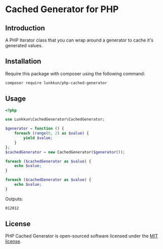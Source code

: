 # Cached Generator for PHP

## Introduction

A PHP Iterator class that you can wrap around a generator to cache it's generated values.

## Installation

Require this package with composer using the following command:

```bash
composer require lunkkun/php-cached-generator
```

## Usage

```php
<?php

use Lunkkun\CachedGenerator\CachedGenerator;

$generator = function () {
    foreach (range(0, 2) as $value) {
        yield $value;
    }
};
$cachedGenerator = new CachedGenerator($generator());

foreach ($cachedGenerator as $value) {
    echo $value;
}

foreach ($cachedGenerator as $value) {
    echo $value;
}
```

Outputs:

```bash
012012
```

## License

PHP Cached Generator is open-sourced software licensed under the [MIT license](https://opensource.org/licenses/MIT).
